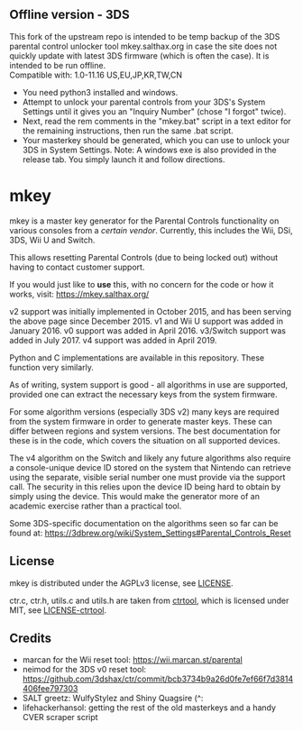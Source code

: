 ## Offline version - 3DS
This fork of the upstream repo is intended to be temp backup of the 3DS parental control unlocker tool mkey.salthax.org in case the site does not quickly update with latest 3DS firmware (which is often the case). It is intended to be run offline. </br>
Compatible with: 1.0-11.16 US,EU,JP,KR,TW,CN</br>
- You need python3 installed and windows. 
- Attempt to unlock your parental controls from your 3DS's System Settings until it gives you an "Inquiry Number" (chose "I forgot" twice).
- Next, read the rem comments in the "mkey.bat" script in a text editor for the remaining instructions, then run the same .bat script. 
- Your masterkey should be generated, which you can use to unlock your 3DS in System Settings.
Note: A windows exe is also provided in the release tab. You simply launch it and follow directions.

mkey
====
mkey is a master key generator for the Parental Controls functionality on various consoles from a *certain vendor*. Currently, this includes the Wii, DSi, 3DS, Wii U and Switch.

This allows resetting Parental Controls (due to being locked out) without having to contact customer support.

If you would just like to **use** this, with no concern for the code or how it works, visit: https://mkey.salthax.org/

v2 support was initially implemented in October 2015, and has been serving the above page since December 2015. v1 and Wii U support was added in January 2016. v0 support was added in April 2016. v3/Switch support was added in July 2017. v4 support was added in April 2019.

Python and C implementations are available in this repository. These function very similarly.

As of writing, system support is good - all algorithms in use are supported, provided one can extract the necessary keys from the system firmware.

For some algorithm versions (especially 3DS v2) many keys are required from the system firmware in order to generate master keys. These can differ between regions and system versions. The best documentation for these is in the code, which covers the situation on all supported devices.

The v4 algorithm on the Switch and likely any future algorithms also require a console-unique device ID stored on the system that Nintendo can retrieve using the separate, visible serial number one must provide via the support call. The security in this relies upon the device ID being hard to obtain by simply using the device. This would make the generator more of an academic exercise rather than a practical tool.

Some 3DS-specific documentation on the algorithms seen so far can be found at: https://3dbrew.org/wiki/System_Settings#Parental_Controls_Reset

## License

mkey is distributed under the AGPLv3 license, see [LICENSE](LICENSE).

ctr.c, ctr.h, utils.c and utils.h are taken from [ctrtool](https://github.com/profi200/Project_CTR/tree/master/ctrtool), which is licensed under MIT, see [LICENSE-ctrtool](LICENSE-ctrtool).

## Credits

* marcan for the Wii reset tool: https://wii.marcan.st/parental
* neimod for the 3DS v0 reset tool: https://github.com/3dshax/ctr/commit/bcb3734b9a26d0fe7ef66f7d3814406fee797303
* SALT greetz: WulfyStylez and Shiny Quagsire (^:
* lifehackerhansol: getting the rest of the old masterkeys and a handy CVER scraper script

